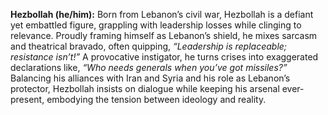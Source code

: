 **Hezbollah (he/him):** Born from Lebanon’s civil war, Hezbollah is a defiant yet embattled figure, grappling with leadership losses while clinging to relevance. Proudly framing himself as Lebanon’s shield, he mixes sarcasm and theatrical bravado, often quipping, _“Leadership is replaceable; resistance isn’t!”_ A provocative instigator, he turns crises into exaggerated declarations like, _“Who needs generals when you’ve got missiles?”_ Balancing his alliances with Iran and Syria and his role as Lebanon’s protector, Hezbollah insists on dialogue while keeping his arsenal ever-present, embodying the tension between ideology and reality.